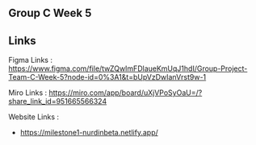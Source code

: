 ## Group C Week 5

## Links

Figma Links : https://www.figma.com/file/twZQwImFDlaueKmUqJ1hdI/Group-Project-Team-C-Week-5?node-id=0%3A1&t=bUpVzDwIanVrst9w-1

Miro Links : https://miro.com/app/board/uXjVPoSyOaU=/?share_link_id=951665566324

Website Links :

- https://milestone1-nurdinbeta.netlify.app/
